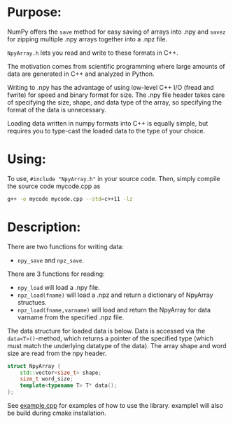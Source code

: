 # Purpose:

NumPy offers the `save` method for easy saving of arrays into .npy and `savez` for zipping multiple .npy arrays together into a .npz file. 

`NpyArray.h` lets you read and write to these formats in C++. 

The motivation comes from scientific programming where large amounts of data are generated in C++ and analyzed in Python.

Writing to .npy has the advantage of using low-level C++ I/O (fread and fwrite) for speed and binary format for size. 
The .npy file header takes care of specifying the size, shape, and data type of the array, so specifying the format of the data is unnecessary.

Loading data written in numpy formats into C++ is equally simple, but requires you to type-cast the loaded data to the type of your choice.

# Using:

To use, `#include "NpyArray.h"` in your source code. 
Then, simply compile the source code mycode.cpp as

```bash
g++ -o mycode mycode.cpp --std=c++11 -lz
```

# Description:

There are two functions for writing data: 
- `npy_save` and `npz_save`.

There are 3 functions for reading:
- `npy_load` will load a .npy file. 
- `npz_load(fname)` will load a .npz and return a dictionary of NpyArray structues. 
- `npz_load(fname,varname)` will load and return the NpyArray for data varname from the specified .npz file.

The data structure for loaded data is below. 
Data is accessed via the `data<T>()`-method, which returns a pointer of the specified type (which must match the underlying datatype of the data). 
The array shape and word size are read from the npy header.

```c++
struct NpyArray {
    std::vector<size_t> shape;
    size_t word_size;
    template<typename T> T* data();
};
```
See [example.cpp](example.cpp) for examples of how to use the library. example1 will also be build during cmake installation.
